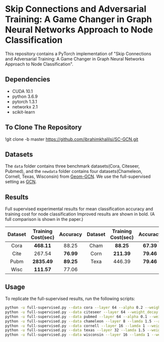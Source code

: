 # Skip Connections and Adversarial Training: A Game Changer in Graph Neural Networks Approach to Node Classification

This repository contains a PyTorch implementation of "Skip Connections and Adversarial Training: A Game Changer in Graph Neural Networks Approach to Node Classification".

## Dependencies
- CUDA 10.1
- python 3.6.9
- pytorch 1.3.1
- networkx 2.1
- scikit-learn

## To Clone The Repository
!git clone -b master https://github.com/ibrahimkhalilsj/SC-GCN.git

## Datasets

The `data` folder contains three benchmark datasets(Cora, Citeseer, Pubmed), and the `newdata` folder contains four datasets(Chameleon, Cornell, Texas, Wisconsin) from [Geom-GCN](https://github.com/graphdml-uiuc-jlu/geom-gcn). We use the full-supervised setting as [GCN](https://github.com/tkipf/gcn).

## Results
Full supervised experimental results for mean classification accuracy and training cost for node classification
Improved results are shown in bold. (A full comparison is shown in the paper.)

| Dataset | Training Cost(sec) |  Accuracy | Dataset | Training Cost(sec) |  Accuracy |
|:---:|:---:|:---:|:---:|:---:|:---:|
| Cora       | **468.11** | 88.25  | Cham | **88.25**  | **67.39** |
| Cite       | 267.54 | **76.99**  | Corn | **211.39** | **79.46** |
| Pubm       | **2835.49** | **89.25**  | Texa | 446.39 | **79.46** |
| Wisc | **111.57** | 77.06 |



## Usage

To replicate the full-supervised results, run the following scripts:

```sh
python -u full-supervised.py --data cora --layer 64 --alpha 0.2 --weight_decay 1e-4
python -u full-supervised.py --data citeseer --layer 64 --weight_decay 5e-6
python -u full-supervised.py --data pubmed --layer 64 --alpha 0.1 --weight_decay 5e-6
python -u full-supervised.py --data chameleon --layer 8 --lamda 1.5 --alpha 0.2 --weight_decay 5e-4
python -u full-supervised.py --data cornell --layer 16 --lamda 1 --weight_decay 1e-3
python -u full-supervised.py --data texas --layer 32 --lamda 1.5 --weight_decay 1e-4
python -u full-supervised.py --data wisconsin --layer 16 --lamda 1 --weight_decay 5e-4
```
